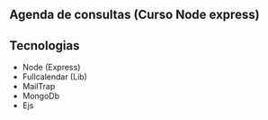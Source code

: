 

## Agenda de consultas (Curso Node express)


## Tecnologias 
- Node (Express)
- Fullcalendar (Lib)
- MailTrap
- MongoDb
- Ejs